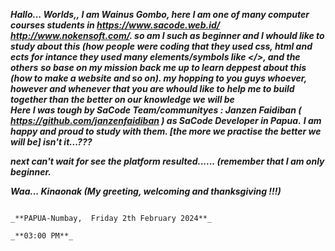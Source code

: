 _**Hallo... Worlds,, I am Wainus Gombo, here I am one of many computer courses students in https://www.sacode.web.id/ http://www.nokensoft.com/. 
so am I such as beginner and I whould like to study about this (how people were coding that they used css, html and ects for intance they used many elements/symbols like </>, and the others**_ 
_**so base on my mission back me  up to learn deppest about this (how to make a website and so on). my hopping to you guys whoever, however and whenever that you are whould like to help me to build together than the better on our knowledge we will be**_  
_**Here I was tough by SaCode Team/communityes : Janzen Faidiban ( https://github.com/janzenfaidiban ) as SaCode Developer in Papua.**_ 
_**I am happy and proud to study with them. [the more we practise the better we will be] isn't it...???**_ 

_**next can't wait for see the platform resulted...... (remember that I am only  beginner.**_ 

_**Waa... Kinaonak (My greeting, welcoming and thanksgiving !!!)**_

                                                                                                                   _**PAPUA-Numbay,  Friday 2th February 2024**_
                                                                                                                   _**03:00 PM**_

<!---
nusgombo/nusgombo is a ✨ special ✨ repository because its `README.md` (this file) appears on your GitHub profile.
You can click the Preview link to take a look at your changes.
--->
